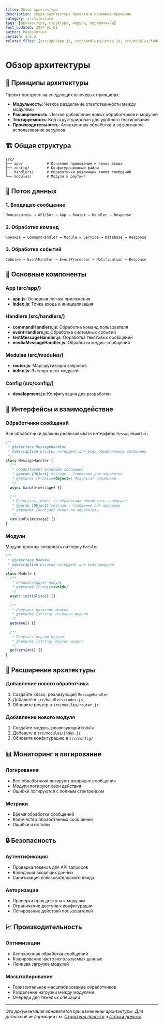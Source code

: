 ```yaml
---
title: Обзор архитектуры
description: Общая архитектура проекта и основные принципы
category: architecture
tags: [архитектура, структура, модули, обработчики]
last_updated: 2024-01-01
author: Разработчик
version: 1.0.0
related_files: [src/app/app.js, src/handlers/index.js, src/modules/index.js]
---
```


# Обзор архитектуры

## 🎯 Принципы архитектуры

Проект построен на следующих ключевых принципах:

- **Модульность**: Четкое разделение ответственности между модулями
- **Расширяемость**: Легкое добавление новых обработчиков и модулей
- **Тестируемость**: Код структурирован для удобного тестирования
- **Производительность**: Асинхронная обработка и эффективное использование ресурсов

## 🏗️ Общая структура

```
src/
├── app/           # Основное приложение и точка входа
├── config/        # Конфигурационные файлы
├── handlers/      # Обработчики различных типов сообщений
└── modules/       # Модули и роутинг
```

## 🔄 Поток данных

### 1. Входящее сообщение
```
Пользователь → API/Бот → App → Router → Handler → Response
```

### 2. Обработка команд
```
Команда → CommandHandler → Module → Service → Database → Response
```

### 3. Обработка событий
```
Событие → EventHandler → EventProcessor → Notification → Response
```

## 🧩 Основные компоненты

### App (src/app/)
- **app.js**: Основная логика приложения
- **index.js**: Точка входа и инициализация

### Handlers (src/handlers/)
- **commandHandlers.js**: Обработка команд пользователя
- **eventHandlers.js**: Обработка системных событий
- **textMessageHandler.js**: Обработка текстовых сообщений
- **mediaMessageHandler.js**: Обработка медиа-сообщений

### Modules (src/modules/)
- **router.js**: Маршрутизация запросов
- **index.js**: Экспорт всех модулей

### Config (src/config/)
- **development.js**: Конфигурация для разработки

## 🔌 Интерфейсы и взаимодействие

### Обработчики сообщений
Все обработчики должны реализовывать интерфейс `MessageHandler`:

```javascript
/**
 * @interface MessageHandler
 * @description Базовый интерфейс для всех обработчиков сообщений
 */
class MessageHandler {
  /**
   * Обрабатывает входящее сообщение
   * @param {Object} message - Сообщение для обработки
   * @returns {Promise<Object>} Результат обработки
   */
  async handle(message) {}
  
  /**
   * Проверяет, может ли обработчик обработать сообщение
   * @param {Object} message - Сообщение для проверки
   * @returns {boolean} Может ли обработать
   */
  canHandle(message) {}
}
```

### Модули
Модули должны следовать паттерну `Module`:

```javascript
/**
 * @interface Module
 * @description Базовый интерфейс для всех модулей
 */
class Module {
  /**
   * Инициализирует модуль
   * @returns {Promise<void>}
   */
  async initialize() {}
  
  /**
   * Получает название модуля
   * @returns {string} Название модуля
   */
  getName() {}
  
  /**
   * Получает версию модуля
   * @returns {string} Версия модуля
   */
  getVersion() {}
}
```

## 🚀 Расширение архитектуры

### Добавление нового обработчика
1. Создайте класс, реализующий `MessageHandler`
2. Добавьте в `src/handlers/index.js`
3. Обновите роутер в `src/modules/router.js`

### Добавление нового модуля
1. Создайте модуль, реализующий `Module`
2. Добавьте в `src/modules/index.js`
3. Обновите конфигурацию в `src/config/`

## 📊 Мониторинг и логирование

### Логирование
- Все обработчики логируют входящие сообщения
- Модули логируют свои действия
- Ошибки логируются с полным стектрейсом

### Метрики
- Время обработки сообщений
- Количество обработанных сообщений
- Ошибки и их типы

## 🔒 Безопасность

### Аутентификация
- Проверка токенов для API запросов
- Валидация входящих данных
- Санитизация пользовательского ввода

### Авторизация
- Проверка прав доступа к модулям
- Ограничение доступа к конфигурации
- Логирование действий пользователей

## 📈 Производительность

### Оптимизации
- Асинхронная обработка сообщений
- Кэширование часто используемых данных
- Ленивая загрузка модулей

### Масштабирование
- Горизонтальное масштабирование обработчиков
- Разделение нагрузки между модулями
- Очереди для тяжелых операций

---

*Эта документация обновляется при изменении архитектуры. Для детальной информации см. [Структура проекта](structure.md) и [Потоки данных](data-flow.md).*
